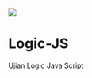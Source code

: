 <img src="https://cdn2.iconfinder.com/data/icons/designer-skills/128/code-programming-javascript-software-develop-command-language-512.png" style="text-align: center">

# Logic-JS
Ujian Logic Java Script
